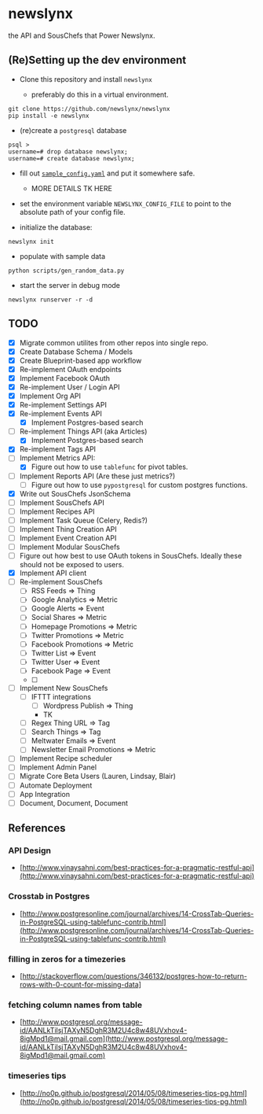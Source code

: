 # newslynx

the API and SousChefs that Power Newslynx.


## (Re)Setting up the dev environment

* Clone this repository and install `newslynx`
    
    - preferably do this in a virtual environment.

```
git clone https://github.com/newslynx/newslynx
pip install -e newslynx
```

* (re)create a `postgresql` database

```
psql >
username=# drop database newslynx;
username=# create database newslynx;
```

* fill out [`sample_config.yaml`](sample_config.yaml) and put it somewhere safe. 
    
    - MORE DETAILS TK HERE

* set the environment variable `NEWSLYNX_CONFIG_FILE` to point to the absolute path of your config file.

* initialize the database:

```
newslynx init
```

* populate with sample data

```
python scripts/gen_random_data.py
```

* start the server in debug mode

```
newslynx runserver -r -d
```


## TODO 

- [x] Migrate common utilites from other repos into single repo.
- [x] Create Database Schema / Models 
- [x] Create Blueprint-based app workflow 
- [x] Re-implement OAuth endpoints 
- [x] Implement Facebook OAuth
- [x] Re-implement User / Login API
- [x] Implement Org API
- [x] Re-implement Settings API
- [x] Re-implement Events API
    - [x] Implement Postgres-based search
- [ ] Re-implement Things API (aka Articles)
    - [x] Implement Postgres-based search
- [x] Re-implement Tags API
- [ ] Implement Metrics API:
    - [x] Figure out how to use `tablefunc` for pivot tables.
- [ ] Implement Reports API (Are these just metrics?)
    - [ ] Figure out how to use `pypostgresql` for custom postgres functions.
- [x] Write out SousChefs JsonSchema
- [ ] Implement SousChefs API 
- [ ] Implement Recipes API 
- [ ] Implement Task Queue (Celery, Redis?)
- [ ] Implement Thing Creation API
- [ ] Implement Event Creation API
- [ ] Implement Modular SousChefs
- [ ] Figure out how best to use OAuth tokens in SousChefs. Ideally these should not be exposed to users.
- [x] Implement API client
- [ ] Re-implement SousChefs
    - [ ] RSS Feeds => Thing
    - [ ] Google Analytics => Metric
    - [ ] Google Alerts => Event
    - [ ] Social Shares => Metric
    - [ ] Homepage Promotions => Metric
    - [ ] Twitter Promotions => Metric
    - [ ] Facebook Promotions => Metric
    - [ ] Twitter List => Event 
    - [ ] Twitter User => Event 
    - [ ] Facebook Page => Event 
    - [ ] 
- [ ] Implement New SousChefs 
    - [ ] IFTTT integrations
        - [ ] Wordpress Publish => Thing
        - TK
    - [ ] Regex Thing URL => Tag 
    - [ ] Search Things => Tag 
    - [ ] Meltwater Emails => Event
    - [ ] Newsletter Email Promotions => Metric
- [ ] Implement Recipe scheduler
- [ ] Implement Admin Panel
- [ ] Migrate Core Beta Users (Lauren, Lindsay, Blair)
- [ ] Automate Deployment
- [ ] App Integration
- [ ] Document, Document, Document

## References

### API Design

* [http://www.vinaysahni.com/best-practices-for-a-pragmatic-restful-api](http://www.vinaysahni.com/best-practices-for-a-pragmatic-restful-api)

### Crosstab in Postgres
* [http://www.postgresonline.com/journal/archives/14-CrossTab-Queries-in-PostgreSQL-using-tablefunc-contrib.html](http://www.postgresonline.com/journal/archives/14-CrossTab-Queries-in-PostgreSQL-using-tablefunc-contrib.html)

### filling in zeros for a timezeries
* [http://stackoverflow.com/questions/346132/postgres-how-to-return-rows-with-0-count-for-missing-data]

### fetching column names from table
* [http://www.postgresql.org/message-id/AANLkTilsjTAXyN5DghR3M2U4c8w48UVxhov4-8igMpd1@mail.gmail.com](http://www.postgresql.org/message-id/AANLkTilsjTAXyN5DghR3M2U4c8w48UVxhov4-8igMpd1@mail.gmail.com)


### timeseries tips
* [http://no0p.github.io/postgresql/2014/05/08/timeseries-tips-pg.html](http://no0p.github.io/postgresql/2014/05/08/timeseries-tips-pg.html)

